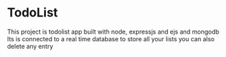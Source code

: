 # TodoList
This project is todolist app built with node, expressjs and ejs and mongodb
Its is connected to a real time database to store all your lists
you can also delete any entry
